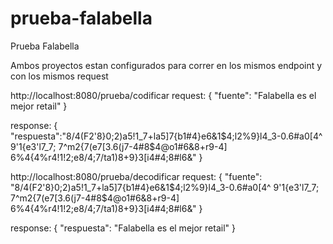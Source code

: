 # prueba-falabella
Prueba Falabella

Ambos proyectos estan configurados para correr en los mismos endpoint y con los mismos request

http://localhost:8080/prueba/codificar
request:
{
    "fuente": "Falabella es el mejor retail"
}

response:
{
  "respuesta":"8/4(F2'8}0;2)a5!1_7+la5]7{b1#4}e6&1$4;l2%9}l4_3-0.6#a0[4^ 9'1{e3'l7_7; 7^m2{7(e7[3.6(j7-4#8$4@o1#6&8+r9-4] 6%4{4%r4!1!2;e8/4;7/ta1)8+9}3[i4#4;8#l6&"
}


http://localhost:8080/prueba/decodificar
request:
{
    "fuente": "8/4(F2'8}0;2)a5!1_7+la5]7{b1#4}e6&1$4;l2%9}l4_3-0.6#a0[4^ 9'1{e3'l7_7; 7^m2{7(e7[3.6(j7-4#8$4@o1#6&8+r9-4] 6%4{4%r4!1!2;e8/4;7/ta1)8+9}3[i4#4;8#l6&"
}

response:
{
   "respuesta": "Falabella es el mejor retail"
}
